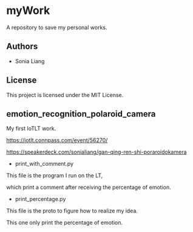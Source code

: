 # myWork

A repository to save my personal works.

## Authors

- Sonia Liang

## License

This project is licensed under the MIT License.



## emotion_recognition_polaroid_camera

My first IoTLT work.

https://iotlt.connpass.com/event/56270/

https://speakerdeck.com/sonialiang/gan-qing-ren-shi-poraroidokamera

+ print_with_comment.py

This file is the program I run on the LT,

which print a comment after receiving the percentage of emotion.

+ print_percentage.py

This file is the proto to figure how to realize my idea.

This one only print the percentage of emotion.